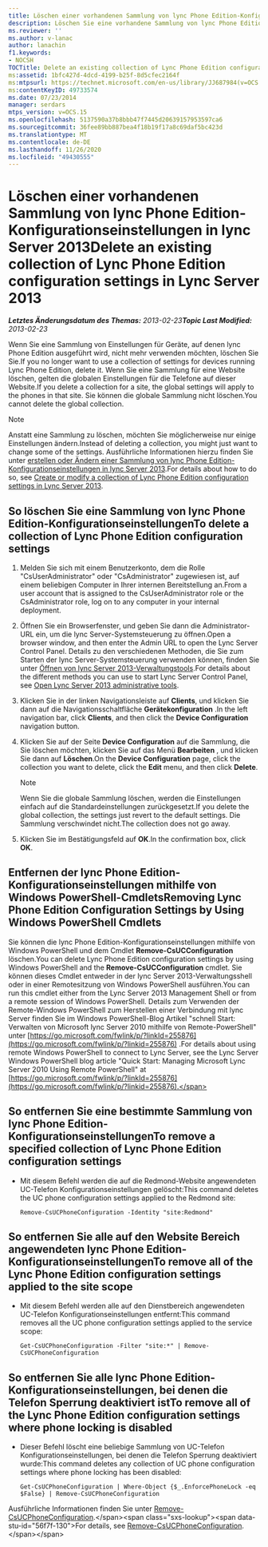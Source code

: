```yaml
---
title: Löschen einer vorhandenen Sammlung von lync Phone Edition-Konfigurationseinstellungen
description: Löschen Sie eine vorhandene Sammlung von lync Phone Edition-Konfigurationseinstellungen.
ms.reviewer: ''
ms.author: v-lanac
author: lanachin
f1.keywords:
- NOCSH
TOCTitle: Delete an existing collection of Lync Phone Edition configuration settings
ms:assetid: 1bfc427d-4dcd-4199-b25f-8d5cfec2164f
ms:mtpsurl: https://technet.microsoft.com/en-us/library/JJ687984(v=OCS.15)
ms:contentKeyID: 49733574
ms.date: 07/23/2014
manager: serdars
mtps_version: v=OCS.15
ms.openlocfilehash: 5137590a37b8bbb47f7445d20639157953597ca6
ms.sourcegitcommit: 36fee89bb887bea4f18b19f17a8c69daf5bc423d
ms.translationtype: MT
ms.contentlocale: de-DE
ms.lasthandoff: 11/26/2020
ms.locfileid: "49430555"
---
```

# <a name="delete-an-existing-collection-of-lync-phone-edition-configuration-settings-in-lync-server-2013"></a><span data-ttu-id="56f7f-103">Löschen einer vorhandenen Sammlung von lync Phone Edition-Konfigurationseinstellungen in lync Server 2013</span><span class="sxs-lookup"><span data-stu-id="56f7f-103">Delete an existing collection of Lync Phone Edition configuration settings in Lync Server 2013</span></span>

<div data-xmlns="http://www.w3.org/1999/xhtml">

<div class="topic" data-xmlns="http://www.w3.org/1999/xhtml" data-msxsl="urn:schemas-microsoft-com:xslt" data-cs="https://msdn.microsoft.com/">

<div data-asp="https://msdn2.microsoft.com/asp">



</div>

<div id="mainSection">

<div id="mainBody"><span data-ttu-id="56f7f-104">

<span> </span></span><span class="sxs-lookup"><span data-stu-id="56f7f-104">

<span> </span></span></span>

<span data-ttu-id="56f7f-105">_**Letztes Änderungsdatum des Themas:** 2013-02-23_</span><span class="sxs-lookup"><span data-stu-id="56f7f-105">_**Topic Last Modified:** 2013-02-23_</span></span>

<span data-ttu-id="56f7f-106">Wenn Sie eine Sammlung von Einstellungen für Geräte, auf denen lync Phone Edition ausgeführt wird, nicht mehr verwenden möchten, löschen Sie Sie.</span><span class="sxs-lookup"><span data-stu-id="56f7f-106">If you no longer want to use a collection of settings for devices running Lync Phone Edition, delete it.</span></span> <span data-ttu-id="56f7f-107">Wenn Sie eine Sammlung für eine Website löschen, gelten die globalen Einstellungen für die Telefone auf dieser Website.</span><span class="sxs-lookup"><span data-stu-id="56f7f-107">If you delete a collection for a site, the global settings will apply to the phones in that site.</span></span> <span data-ttu-id="56f7f-108">Sie können die globale Sammlung nicht löschen.</span><span class="sxs-lookup"><span data-stu-id="56f7f-108">You cannot delete the global collection.</span></span>

<div>


> [!NOTE]
> <span data-ttu-id="56f7f-109">Anstatt eine Sammlung zu löschen, möchten Sie möglicherweise nur einige Einstellungen ändern.</span><span class="sxs-lookup"><span data-stu-id="56f7f-109">Instead of deleting a collection, you might just want to change some of the settings.</span></span> <span data-ttu-id="56f7f-110">Ausführliche Informationen hierzu finden Sie unter <A href="lync-server-2013-create-or-modify-a-collection-of-lync-phone-edition-configuration-settings.md">erstellen oder Ändern einer Sammlung von lync Phone Edition-Konfigurationseinstellungen in lync Server 2013</A>.</span><span class="sxs-lookup"><span data-stu-id="56f7f-110">For details about how to do so, see <A href="lync-server-2013-create-or-modify-a-collection-of-lync-phone-edition-configuration-settings.md">Create or modify a collection of Lync Phone Edition configuration settings in Lync Server 2013</A>.</span></span>



</div>

<div>

## <a name="to-delete-a-collection-of-lync-phone-edition-configuration-settings"></a><span data-ttu-id="56f7f-111">So löschen Sie eine Sammlung von lync Phone Edition-Konfigurationseinstellungen</span><span class="sxs-lookup"><span data-stu-id="56f7f-111">To delete a collection of Lync Phone Edition configuration settings</span></span>

1.  <span data-ttu-id="56f7f-112">Melden Sie sich mit einem Benutzerkonto, dem die Rolle "CsUserAdministrator" oder "CsAdministrator" zugewiesen ist, auf einem beliebigen Computer in Ihrer internen Bereitstellung an.</span><span class="sxs-lookup"><span data-stu-id="56f7f-112">From a user account that is assigned to the CsUserAdministrator role or the CsAdministrator role, log on to any computer in your internal deployment.</span></span>

2.  <span data-ttu-id="56f7f-113">Öffnen Sie ein Browserfenster, und geben Sie dann die Administrator-URL ein, um die lync Server-Systemsteuerung zu öffnen.</span><span class="sxs-lookup"><span data-stu-id="56f7f-113">Open a browser window, and then enter the Admin URL to open the Lync Server Control Panel.</span></span> <span data-ttu-id="56f7f-114">Details zu den verschiedenen Methoden, die Sie zum Starten der lync Server-Systemsteuerung verwenden können, finden Sie unter [Öffnen von lync Server 2013-Verwaltungstools](lync-server-2013-open-lync-server-administrative-tools.md).</span><span class="sxs-lookup"><span data-stu-id="56f7f-114">For details about the different methods you can use to start Lync Server Control Panel, see [Open Lync Server 2013 administrative tools](lync-server-2013-open-lync-server-administrative-tools.md).</span></span>

3.  <span data-ttu-id="56f7f-115">Klicken Sie in der linken Navigationsleiste auf **Clients**, und klicken Sie dann auf die Navigationsschaltfläche **Gerätekonfiguration** .</span><span class="sxs-lookup"><span data-stu-id="56f7f-115">In the left navigation bar, click **Clients**, and then click the **Device Configuration** navigation button.</span></span>

4.  <span data-ttu-id="56f7f-116">Klicken Sie auf der Seite **Device Configuration** auf die Sammlung, die Sie löschen möchten, klicken Sie auf das Menü **Bearbeiten** , und klicken Sie dann auf **Löschen**.</span><span class="sxs-lookup"><span data-stu-id="56f7f-116">On the **Device Configuration** page, click the collection you want to delete, click the **Edit** menu, and then click **Delete**.</span></span>
    
    <div>
    

    > [!NOTE]
    > <span data-ttu-id="56f7f-117">Wenn Sie die globale Sammlung löschen, werden die Einstellungen einfach auf die Standardeinstellungen zurückgesetzt.</span><span class="sxs-lookup"><span data-stu-id="56f7f-117">If you delete the global collection, the settings just revert to the default settings.</span></span> <span data-ttu-id="56f7f-118">Die Sammlung verschwindet nicht.</span><span class="sxs-lookup"><span data-stu-id="56f7f-118">The collection does not go away.</span></span>

    
    </div>

5.  <span data-ttu-id="56f7f-119">Klicken Sie im Bestätigungsfeld auf **OK**.</span><span class="sxs-lookup"><span data-stu-id="56f7f-119">In the confirmation box, click **OK**.</span></span>

</div>

<div>

## <a name="removing-lync-phone-edition-configuration-settings-by-using-windows-powershell-cmdlets"></a><span data-ttu-id="56f7f-120">Entfernen der lync Phone Edition-Konfigurationseinstellungen mithilfe von Windows PowerShell-Cmdlets</span><span class="sxs-lookup"><span data-stu-id="56f7f-120">Removing Lync Phone Edition Configuration Settings by Using Windows PowerShell Cmdlets</span></span>

<span data-ttu-id="56f7f-121">Sie können die lync Phone Edition-Konfigurationseinstellungen mithilfe von Windows PowerShell und dem Cmdlet **Remove-CsUCConfiguration** löschen.</span><span class="sxs-lookup"><span data-stu-id="56f7f-121">You can delete Lync Phone Edition configuration settings by using Windows PowerShell and the **Remove-CsUCConfiguration** cmdlet.</span></span> <span data-ttu-id="56f7f-122">Sie können dieses Cmdlet entweder in der lync Server 2013-Verwaltungsshell oder in einer Remotesitzung von Windows PowerShell ausführen.</span><span class="sxs-lookup"><span data-stu-id="56f7f-122">You can run this cmdlet either from the Lync Server 2013 Management Shell or from a remote session of Windows PowerShell.</span></span> <span data-ttu-id="56f7f-123">Details zum Verwenden der Remote-Windows PowerShell zum Herstellen einer Verbindung mit lync Server finden Sie im Windows PowerShell-Blog Artikel "schnell Start: Verwalten von Microsoft lync Server 2010 mithilfe von Remote-PowerShell" unter [https://go.microsoft.com/fwlink/p/?linkId=255876](https://go.microsoft.com/fwlink/p/?linkid=255876) .</span><span class="sxs-lookup"><span data-stu-id="56f7f-123">For details about using remote Windows PowerShell to connect to Lync Server, see the Lync Server Windows PowerShell blog article "Quick Start: Managing Microsoft Lync Server 2010 Using Remote PowerShell" at [https://go.microsoft.com/fwlink/p/?linkId=255876](https://go.microsoft.com/fwlink/p/?linkid=255876).</span></span>

<div>

## <a name="to-remove-a-specified-collection-of-lync-phone-edition-configuration-settings"></a><span data-ttu-id="56f7f-124">So entfernen Sie eine bestimmte Sammlung von lync Phone Edition-Konfigurationseinstellungen</span><span class="sxs-lookup"><span data-stu-id="56f7f-124">To remove a specified collection of Lync Phone Edition configuration settings</span></span>

  - <span data-ttu-id="56f7f-125">Mit diesem Befehl werden die auf die Redmond-Website angewendeten UC-Telefon Konfigurationseinstellungen gelöscht:</span><span class="sxs-lookup"><span data-stu-id="56f7f-125">This command deletes the UC phone configuration settings applied to the Redmond site:</span></span>
    
        Remove-CsUCPhoneConfiguration -Identity "site:Redmond"

</div>

<div>

## <a name="to-remove-all-of-the-lync-phone-edition-configuration-settings-applied-to-the-site-scope"></a><span data-ttu-id="56f7f-126">So entfernen Sie alle auf den Website Bereich angewendeten lync Phone Edition-Konfigurationseinstellungen</span><span class="sxs-lookup"><span data-stu-id="56f7f-126">To remove all of the Lync Phone Edition configuration settings applied to the site scope</span></span>

  - <span data-ttu-id="56f7f-127">Mit diesem Befehl werden alle auf den Dienstbereich angewendeten UC-Telefon Konfigurationseinstellungen entfernt:</span><span class="sxs-lookup"><span data-stu-id="56f7f-127">This command removes all the UC phone configuration settings applied to the service scope:</span></span>
    
        Get-CsUCPhoneConfiguration -Filter "site:*" | Remove-CsUCPhoneConfiguration

</div>

<div>

## <a name="to-remove-all-of-the-lync-phone-edition-configuration-settings-where-phone-locking-is-disabled"></a><span data-ttu-id="56f7f-128">So entfernen Sie alle lync Phone Edition-Konfigurationseinstellungen, bei denen die Telefon Sperrung deaktiviert ist</span><span class="sxs-lookup"><span data-stu-id="56f7f-128">To remove all of the Lync Phone Edition configuration settings where phone locking is disabled</span></span>

  - <span data-ttu-id="56f7f-129">Dieser Befehl löscht eine beliebige Sammlung von UC-Telefon Konfigurationseinstellungen, bei denen die Telefon Sperrung deaktiviert wurde:</span><span class="sxs-lookup"><span data-stu-id="56f7f-129">This command deletes any collection of UC phone configuration settings where phone locking has been disabled:</span></span>
    
        Get-CsUCPhoneConfiguration | Where-Object {$_.EnforcePhoneLock -eq $False} | Remove-CsUCPhoneConfiguration

</div>

<span data-ttu-id="56f7f-130">Ausführliche Informationen finden Sie unter [Remove-CsUCPhoneConfiguration](https://technet.microsoft.com/library/Gg398249(v=OCS.15)).</span><span class="sxs-lookup"><span data-stu-id="56f7f-130">For details, see [Remove-CsUCPhoneConfiguration](https://technet.microsoft.com/library/Gg398249(v=OCS.15)).</span></span>

<span data-ttu-id="56f7f-131"></div>

</div>

<span> </span>

</div>

</div>

</span><span class="sxs-lookup"><span data-stu-id="56f7f-131"></div>

</div>

<span> </span>

</div>

</div>

</span></span></div>

